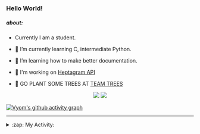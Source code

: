 ### Hello World!

##### about:
- Currently I am a student.
- 🌱 I’m currently learning C, intermediate Python.
- 🌱 I’m learning how to make better documentation.
- 🌱 I'm working on [Heptagram API](https://github.com/Heptagram-Bot/api)

- 🌱 GO PLANT SOME TREES AT [TEAM TREES](https://teamtrees.org/)

<p align="center">
  <a href="https://twitter.com/Vyvy_viM"><img target="_blank" src="https://img.shields.io/badge/twitter%20@Vyvy_viM-0D95E8?style=for-the-badge&logo=twitter&logoColor=white"/></a> 
  <a href="https://vyvy-vi.github.io/portfolio"><img target="_blank" src="https://img.shields.io/badge/-I_love_open_source-green?style=for-the-badge&logo=github&logoColor=black"/></a> 
</p>

[![Vyom's github activity graph](https://activity-graph.herokuapp.com/graph?username=Vyvy-vi)](https://github.com/ashutosh00710/github-readme-activity-graph)

---
<details>
  <summary>:zap: My Activity:</summary>
  
<!--START_SECTION:waka-->
**I'm a Night 🦉** 

```text
🌞 Morning    38 commits     █░░░░░░░░░░░░░░░░░░░░░░░░   6.38% 
🌆 Daytime    143 commits    ██████░░░░░░░░░░░░░░░░░░░   23.99% 
🌃 Evening    206 commits    ████████░░░░░░░░░░░░░░░░░   34.56% 
🌙 Night      209 commits    ████████░░░░░░░░░░░░░░░░░   35.07%

```
📅 **I'm Most Productive on Sunday** 

```text
Monday       59 commits     ██░░░░░░░░░░░░░░░░░░░░░░░   9.9% 
Tuesday      90 commits     ███░░░░░░░░░░░░░░░░░░░░░░   15.1% 
Wednesday    82 commits     ███░░░░░░░░░░░░░░░░░░░░░░   13.76% 
Thursday     73 commits     ███░░░░░░░░░░░░░░░░░░░░░░   12.25% 
Friday       54 commits     ██░░░░░░░░░░░░░░░░░░░░░░░   9.06% 
Saturday     80 commits     ███░░░░░░░░░░░░░░░░░░░░░░   13.42% 
Sunday       158 commits    ██████░░░░░░░░░░░░░░░░░░░   26.51%

```


📊 **This Week I Spent My Time On** 

```text
🔥 Editors: 
Vim                      5 hrs 32 mins       █████████████████████████   100.0%

🐱‍💻 Projects: 
unipool-1                3 hrs 19 mins       ███████████████░░░░░░░░░░   60.11% 
giv-token-contracts      1 hr 44 mins        ███████░░░░░░░░░░░░░░░░░░   31.49% 
Unipool                  17 mins             █░░░░░░░░░░░░░░░░░░░░░░░░   5.3% 
tec-announcements        6 mins              ░░░░░░░░░░░░░░░░░░░░░░░░░   2.0% 
EddieBotBreakout         1 min               ░░░░░░░░░░░░░░░░░░░░░░░░░   0.46%

```


 Last Updated on 10/11/2021
<!--END_SECTION:waka-->
</details>
